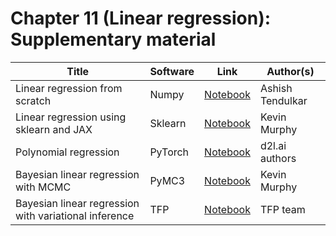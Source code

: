 # Chapter 11 (Linear regression): Supplementary material
|Title| Software| Link| Author(s)
-|-|-|-
|Linear regression from scratch| Numpy| [Notebook](https://github.com/probml/probml-notebooks/blob/main/notebooks/LinearRegressionProbML.ipynb)| Ashish Tendulkar
|Linear regression using sklearn and JAX| Sklearn| [Notebook](https://colab.research.google.com/github/probml/probml-notebooks/blob/master/notebooks/linreg_sklearn.ipynb)| Kevin Murphy
|Polynomial regression| PyTorch| [Notebook](https://colab.research.google.com/github/probml/probml-notebooks/blob/master/notebooks/poly_regression_torch.ipynb) | d2l.ai authors 
|Bayesian linear regression with MCMC|PyMC3|[Notebook](https://colab.research.google.com/github/probml/probml-notebooks/blob/master/notebooks/linreg_pymc3.ipynb) | Kevin Murphy
|Bayesian linear regression with variational inference| TFP| [Notebook](https://colab.research.google.com/github/probml/probml-notebooks/blob/master/notebooks/svi_linear_regression_1d_tfp.ipynb) | TFP team
